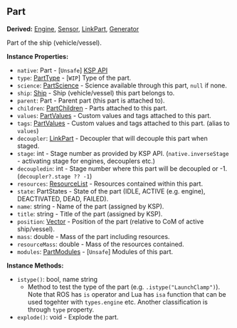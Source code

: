 ## Part

**Derived:** [Engine](Engine.md), [Sensor](Sensor.md), [LinkPart](LinkPart.md), [Generator](Generator.md)

Part of the ship (vehicle/vessel).


**Instance Properties:**
- `native`: Part - \[`Unsafe`\] [KSP API](https://kerbalspaceprogram.com/api/class_part.html)
- `type`: [PartType](PartType.md) - \[`WIP`\] Type of the part.
- `science`: [PartScience](PartScience.md) - Science available through this part, `null` if none.
- `ship`: [Ship](../API/Ship.md) - Ship (vehicle/vessel) this part belongs to.
- `parent`: Part - Parent part (this part is attached to).
- `children`: [PartChildren](PartChildren.md) - Parts attached to this part.
- `values`: [PartValues](PartValues.md) - Custom values and tags attached to this part.
- `tags`: [PartValues](PartValues.md) - Custom values and tags attached to this part. (alias to `values`)
- `decoupler`: [LinkPart](LinkPart.md) - Decoupler that will decouple this part when staged.
- `stage`: int - Stage number as provided by KSP API. (`native.inverseStage` - activating stage for engines, decouplers etc.)
- `decoupledin`: int - Stage number where this part will be decoupled or -1. (`decoupler?.stage ?? -1`)
- `resources`: [ResourceList](ResourceList.md) - Resources contained within this part.
- `state`: PartStates - State of the part (IDLE, ACTIVE (e.g. engine), DEACTIVATED, DEAD, FAILED).
- `name`: string - Name of the part (assigned by KSP).
- `title`: string - Title of the part (assigned by KSP).
- `position`: [Vector](../API/Vector.md) - Position of the part (relative to CoM of active ship/vessel).
- `mass`: double - Mass of the part including resources.
- `resourceMass`: double - Mass of the resources contained.
- `modules`: [PartModules](PartModules.md) - \[`Unsafe`\] Modules of this part.

**Instance Methods:**
- `istype()`: bool, name string
  - Method to test the type of the part (e.g. `.istype("LaunchClamp")`). Note that ROS has `is` operator and Lua has `isa` function that can be used togehter with `types.engine` etc. Another classification is through `type` property.
- `explode()`: void - Explode the part.
